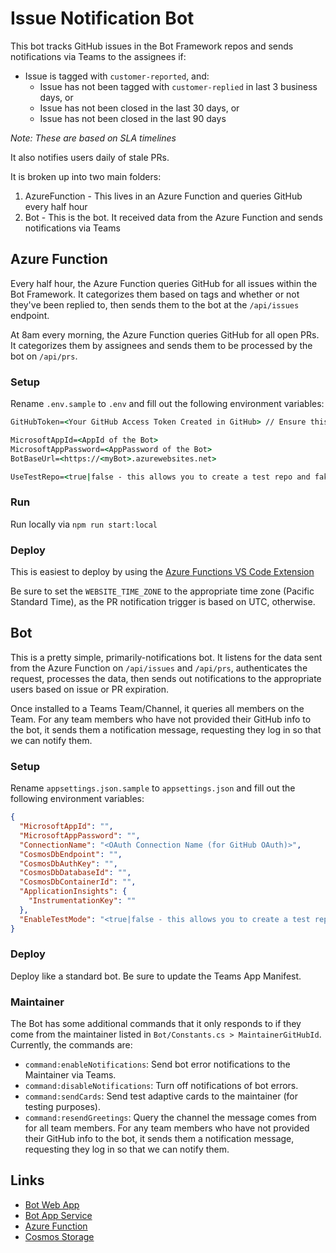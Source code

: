 ﻿# Issue Notification Bot

This bot tracks GitHub issues in the Bot Framework repos and sends notifications via Teams to the assignees if:

* Issue is tagged with `customer-reported`, and:
  * Issue has not been tagged with `customer-replied` in last 3 business days, or
  * Issue has not been closed in the last 30 days, or
  * Issue has not been closed in the last 90 days

*Note: These are based on SLA timelines*

It also notifies users daily of stale PRs.

It is broken up into two main folders:

1. AzureFunction - This lives in an Azure Function and queries GitHub every half hour
2. Bot - This is the bot. It received data from the Azure Function and sends notifications via Teams

## Azure Function

Every half hour, the Azure Function queries GitHub for all issues within the Bot Framework. It categorizes them based on tags and whether or not they've been replied to, then sends them to the bot at the `/api/issues` endpoint.

At 8am every morning, the Azure Function queries GitHub for all open PRs. It categorizes them by assignees and sends them to be processed by the bot on `/api/prs`.

### Setup

Rename `.env.sample` to `.env` and fill out the following environment variables:

```cmd
GitHubToken=<Your GitHub Access Token Created in GitHub> // Ensure this token has SSO Access to Microsoft Org and scopes `read:discussion` and `read:org`

MicrosoftAppId=<AppId of the Bot>
MicrosoftAppPassword=<AppPassword of the Bot>
BotBaseUrl=<https://<myBot>.azurewebsites.net>

UseTestRepo=<true|false - this allows you to create a test repo and fake issues. The bot then changes the expiration time so the issue appears expired>
```

### Run

Run locally via `npm run start:local`

### Deploy

This is easiest to deploy by using the [Azure Functions VS Code Extension](https://marketplace.visualstudio.com/items?itemName=ms-azuretools.vscode-azurefunctions)

Be sure to set the `WEBSITE_TIME_ZONE` to the appropriate time zone (Pacific Standard Time), as the PR notification trigger is based on UTC, otherwise.

## Bot

This is a pretty simple, primarily-notifications bot. It listens for the data sent from the Azure Function on `/api/issues` and `/api/prs`, authenticates the request, processes the data, then sends out notifications to the appropriate users based on issue or PR expiration.

Once installed to a Teams Team/Channel, it queries all members on the Team. For any team members who have not provided their GitHub info to the bot, it sends them a notification message, requesting they log in so that we can notify them.

### Setup

Rename `appsettings.json.sample` to `appsettings.json` and fill out the following environment variables:

```json
{
  "MicrosoftAppId": "",
  "MicrosoftAppPassword": "",
  "ConnectionName": "<OAuth Connection Name (for GitHub OAuth)>",
  "CosmosDbEndpoint": "",
  "CosmosDbAuthKey": "",
  "CosmosDbDatabaseId": "",
  "CosmosDbContainerId": "",
  "ApplicationInsights": {
    "InstrumentationKey": ""
  },
  "EnableTestMode": "<true|false - this allows you to create a test repo and fake issues. The bot then changes the expiration time so the issue appears expired>"
}

```

### Deploy

Deploy like a standard bot. Be sure to update the Teams App Manifest.

### Maintainer

The Bot has some additional commands that it only responds to if they come from the maintainer listed in `Bot/Constants.cs > MaintainerGitHubId`. Currently, the commands are:

* `command:enableNotifications`: Send bot error notifications to the Maintainer via Teams.
* `command:disableNotifications`: Turn off notifications of bot errors.
* `command:sendCards`: Send test adaptive cards to the maintainer (for testing purposes).
* `command:resendGreetings`: Query the channel the message comes from for all team members. For any team members who have not provided their GitHub info to the bot, it sends them a notification message, requesting they log in so that we can notify them.

## Links

* [Bot Web App](https://ms.portal.azure.com/#@microsoft.onmicrosoft.com/resource/subscriptions/0389857f-2464-451b-ac83-5f54d565b1a7/resourceGroups/v-micricMAIN/providers/Microsoft.BotService/botServices/IssueNotificationBot/overview)
* [Bot App Service](https://ms.portal.azure.com/#@microsoft.onmicrosoft.com/resource/subscriptions/0389857f-2464-451b-ac83-5f54d565b1a7/resourceGroups/v-micricMAIN/providers/Microsoft.Web/sites/issuenotificationbot/appServices)
* [Azure Function](https://ms.portal.azure.com/#@microsoft.onmicrosoft.com/resource/subscriptions/0389857f-2464-451b-ac83-5f54d565b1a7/resourceGroups/v-micricMAIN/providers/Microsoft.Web/sites/IssueNotificationIssueRetriever/appServices)
* [Cosmos Storage](https://ms.portal.azure.com/#@microsoft.onmicrosoft.com/resource/subscriptions/0389857f-2464-451b-ac83-5f54d565b1a7/resourceGroups/v-micricMAIN/providers/Microsoft.DocumentDb/databaseAccounts/vmicriccosmos/dataExplorer)